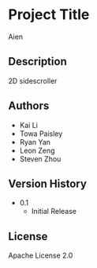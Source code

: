 # Project Title

Aien

## Description

2D sidescroller

## Authors

* Kai Li
* Towa Paisley
* Ryan Yan
* Leon Zeng
* Steven Zhou

## Version History

* 0.1
    * Initial Release

## License

Apache License 2.0
